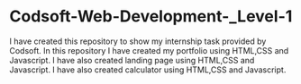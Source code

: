 # Codsoft-Web-Development-_Level-1
I have created this repository to show my internship task provided by Codsoft.
In this repository I have created my portfolio using HTML,CSS and Javascript.
I have also created landing page using HTML,CSS and Javascript.
I have also created calculator using HTML,CSS and Javascript.

